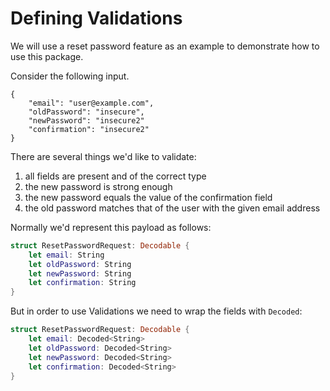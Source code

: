 # Defining Validations

We will use a reset password feature as an example to demonstrate how to use this package.

Consider the following input.

```
{
    "email": "user@example.com",
    "oldPassword": "insecure",
    "newPassword": "insecure2"
    "confirmation": "insecure2"
}
```

There are several things we'd like to validate:
1. all fields are present and of the correct type
2. the new password is strong enough
3. the new password equals the value of the confirmation field
4. the old password matches that of the user with the given email address

Normally we'd represent this payload as follows:

```swift
struct ResetPasswordRequest: Decodable {
    let email: String
    let oldPassword: String
    let newPassword: String
    let confirmation: String
}
```

But in order to use Validations we need to wrap the fields with `Decoded`:

```swift
struct ResetPasswordRequest: Decodable {
    let email: Decoded<String>
    let oldPassword: Decoded<String>
    let newPassword: Decoded<String>
    let confirmation: Decoded<String>
}
```
